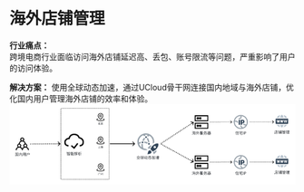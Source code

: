 # 海外店铺管理

**行业痛点：** 
<br>跨境电商行业面临访问海外店铺延迟高、丢包、账号限流等问题，严重影响了用户的访问体验。

**解决方案：**
使用全球动态加速，通过UCloud骨干网连接国内地域与海外店铺，优化国内用户管理海外店铺的效率和体验。
<br>
![image](/images/2.png)
